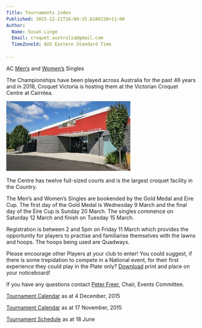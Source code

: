 ```yaml
---
Title: Tournaments index
Published: 2015-12-21T16:09:35.6186220+11:00
Author:
  Name: Susan Linge
  Email: croquet.australia@gmail.com
  TimeZoneId: AUS Eastern Standard Time

---
```

AC [Men’s](/tournaments/2016/ac/mens-open) and [Women’s](/tournaments/2016/ac/womens-open) Singles

The Championships have been played across Australia for the past 46 years and in 2016, Croquet Victoria is hosting them at the Victorian Croquet Centre at Cairnlea.

 <img src="/victorian-croquet-centre-front-entrance.jpg" alt="Victorian Croquet Centre" title="Victorian Croquet Centre, Cairnlea"/>

The Centre has twelve full-sized courts and is the largest croquet facility in the Country.

The Men’s and Women’s Singles are bookended by the Gold Medal and Eire Cup.  The first day of the Gold Medal is Wednesday 9 March and the final day of the Eire Cup is Sunday 20 March.  The singles commence on Saturday 12 March and finish on Tuesday 15 March.

Registration is between 2 and 5pm on Friday 11 March which provides the opportunity for players to practise and familiarise themselves with the lawns and hoops.  The hoops being used are Quadways.

Please encourage other Players at your club to enter!  You could suggest, if there is some trepidation to compete in a National event, for their first experience they could play in the Plate only?  [Download](/ac-mens-womens-open-2015.pdf) print and place on your noticeboard!

If you have any questions contact [Peter Freer](mailto:events@croquet-australia.com.au), Chair, Events Committee.





[Tournament Calendar](/2015-2019-aca-tournament-program-as-at-4-december.pdf) as at 4 December, 2015

[Tournament Calendar](/2015-2019-aca-tournament-calendar-as-at-17-nov-2015.pdf) as at 17 November, 2015

[Tournament Schedule](/2015-2019-aca-tournament-program-as-at-18-june-2015-2-.pdf) as at 18 June